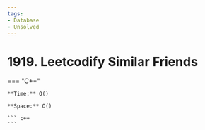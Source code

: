```yaml
---
tags:
- Database
- Unsolved
---
```



# 1919. Leetcodify Similar Friends

=== "C++"

    **Time:** O()

    **Space:** O()

    ``` c++
    ```